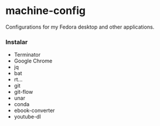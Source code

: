 # machine-config
Configurations for my Fedora desktop and other applications.

### Instalar ###

* Terminator
* Google Chrome
* jq
* bat
* rt...
* git
* git-flow
* unar
* conda
* ebook-converter
* youtube-dl
